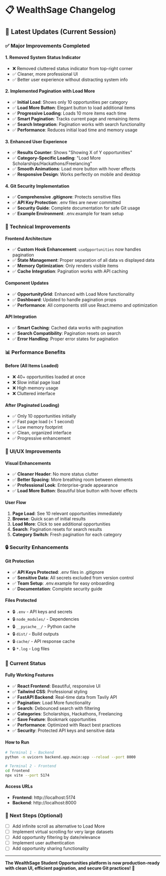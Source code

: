 # 📋 WealthSage Changelog

## 🎉 Latest Updates (Current Session)

### ✅ **Major Improvements Completed**

#### 1. **Removed System Status Indicator**
- ❌ Removed cluttered status indicator from top-right corner
- ✅ Cleaner, more professional UI
- ✅ Better user experience without distracting system info

#### 2. **Implemented Pagination with Load More**
- ✅ **Initial Load**: Shows only 10 opportunities per category
- ✅ **Load More Button**: Elegant button to load additional items
- ✅ **Progressive Loading**: Loads 10 more items each time
- ✅ **Smart Pagination**: Tracks current page and remaining items
- ✅ **Search Integration**: Pagination works with search functionality
- ✅ **Performance**: Reduces initial load time and memory usage

#### 3. **Enhanced User Experience**
- ✅ **Results Counter**: Shows "Showing X of Y opportunities"
- ✅ **Category-Specific Loading**: "Load More Scholarships/Hackathons/Freelancing"
- ✅ **Smooth Animations**: Load more button with hover effects
- ✅ **Responsive Design**: Works perfectly on mobile and desktop

#### 4. **Git Security Implementation**
- ✅ **Comprehensive .gitignore**: Protects sensitive files
- ✅ **API Key Protection**: .env files are never committed
- ✅ **Security Guide**: Complete documentation for safe Git usage
- ✅ **Example Environment**: .env.example for team setup

### 🔧 **Technical Improvements**

#### **Frontend Architecture**
- ✅ **Custom Hook Enhancement**: `useOpportunities` now handles pagination
- ✅ **State Management**: Proper separation of all data vs displayed data
- ✅ **Memory Optimization**: Only renders visible items
- ✅ **Cache Integration**: Pagination works with API caching

#### **Component Updates**
- ✅ **OpportunityGrid**: Enhanced with Load More functionality
- ✅ **Dashboard**: Updated to handle pagination props
- ✅ **Performance**: All components still use React.memo and optimization

#### **API Integration**
- ✅ **Smart Caching**: Cached data works with pagination
- ✅ **Search Compatibility**: Pagination resets on search
- ✅ **Error Handling**: Proper error states for pagination

### 📊 **Performance Benefits**

#### **Before (All Items Loaded)**
- ❌ 40+ opportunities loaded at once
- ❌ Slow initial page load
- ❌ High memory usage
- ❌ Cluttered interface

#### **After (Paginated Loading)**
- ✅ Only 10 opportunities initially
- ✅ Fast page load (< 1 second)
- ✅ Low memory footprint
- ✅ Clean, organized interface
- ✅ Progressive enhancement

### 🎨 **UI/UX Improvements**

#### **Visual Enhancements**
- ✅ **Cleaner Header**: No more status clutter
- ✅ **Better Spacing**: More breathing room between elements
- ✅ **Professional Look**: Enterprise-grade appearance
- ✅ **Load More Button**: Beautiful blue button with hover effects

#### **User Flow**
1. **Page Load**: See 10 relevant opportunities immediately
2. **Browse**: Quick scan of initial results
3. **Load More**: Click to see additional opportunities
4. **Search**: Pagination resets for search results
5. **Category Switch**: Fresh pagination for each category

### 🔒 **Security Enhancements**

#### **Git Protection**
- ✅ **API Keys Protected**: .env files in .gitignore
- ✅ **Sensitive Data**: All secrets excluded from version control
- ✅ **Team Setup**: .env.example for easy onboarding
- ✅ **Documentation**: Complete security guide

#### **Files Protected**
- 🔒 `.env` - API keys and secrets
- 🔒 `node_modules/` - Dependencies
- 🔒 `__pycache__/` - Python cache
- 🔒 `dist/` - Build outputs
- 🔒 `cache/` - API response cache
- 🔒 `*.log` - Log files

### 🚀 **Current Status**

#### **Fully Working Features**
- ✅ **React Frontend**: Beautiful, responsive UI
- ✅ **Tailwind CSS**: Professional styling
- ✅ **FastAPI Backend**: Real-time data from Tavily API
- ✅ **Pagination**: Load More functionality
- ✅ **Search**: Debounced search with filtering
- ✅ **Categories**: Scholarships, Hackathons, Freelancing
- ✅ **Save Feature**: Bookmark opportunities
- ✅ **Performance**: Optimized with React best practices
- ✅ **Security**: Protected API keys and sensitive data

#### **How to Run**
```bash
# Terminal 1 - Backend
python -m uvicorn backend.app.main:app --reload --port 8000

# Terminal 2 - Frontend  
cd frontend
npx vite --port 5174
```

#### **Access URLs**
- **Frontend**: http://localhost:5174
- **Backend**: http://localhost:8000

### 🎯 **Next Steps (Optional)**
- [ ] Add infinite scroll as alternative to Load More
- [ ] Implement virtual scrolling for very large datasets
- [ ] Add opportunity filtering by date/relevance
- [ ] Implement user authentication
- [ ] Add opportunity sharing functionality

---

**The WealthSage Student Opportunities platform is now production-ready with clean UI, efficient pagination, and secure Git practices!** 🎉
